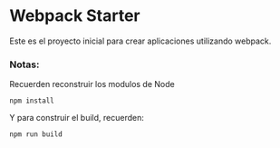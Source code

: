 # Webpack Starter

Este es el proyecto inicial para crear aplicaciones utilizando webpack.

### Notas:
Recuerden reconstruir los modulos de Node
```
npm install
```

Y para construir el build, recuerden:
```
npm run build
```